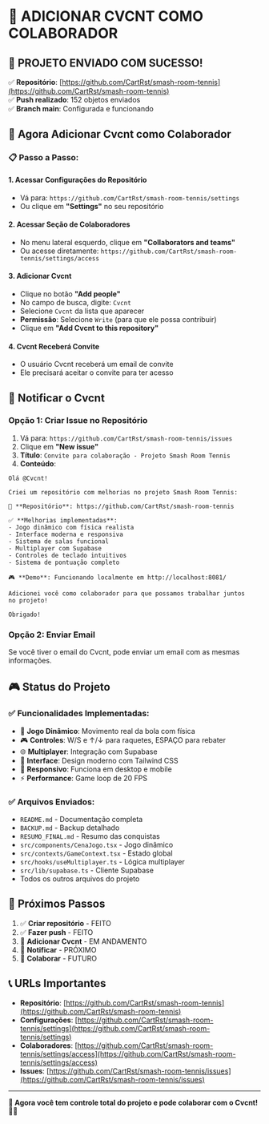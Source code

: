 # 🤝 ADICIONAR CVCNT COMO COLABORADOR

## 🎉 **PROJETO ENVIADO COM SUCESSO!**

✅ **Repositório**: [https://github.com/CartRst/smash-room-tennis](https://github.com/CartRst/smash-room-tennis)  
✅ **Push realizado**: 152 objetos enviados  
✅ **Branch main**: Configurada e funcionando  

## 🎯 **Agora Adicionar Cvcnt como Colaborador**

### **📋 Passo a Passo:**

#### **1. Acessar Configurações do Repositório**
- Vá para: `https://github.com/CartRst/smash-room-tennis/settings`
- Ou clique em **"Settings"** no seu repositório

#### **2. Acessar Seção de Colaboradores**
- No menu lateral esquerdo, clique em **"Collaborators and teams"**
- Ou acesse diretamente: `https://github.com/CartRst/smash-room-tennis/settings/access`

#### **3. Adicionar Cvcnt**
- Clique no botão **"Add people"**
- No campo de busca, digite: `Cvcnt`
- Selecione `Cvcnt` da lista que aparecer
- **Permissão**: Selecione `Write` (para que ele possa contribuir)
- Clique em **"Add Cvcnt to this repository"**

#### **4. Cvcnt Receberá Convite**
- O usuário Cvcnt receberá um email de convite
- Ele precisará aceitar o convite para ter acesso

## 📝 **Notificar o Cvcnt**

### **Opção 1: Criar Issue no Repositório**
1. Vá para: `https://github.com/CartRst/smash-room-tennis/issues`
2. Clique em **"New issue"**
3. **Título**: `Convite para colaboração - Projeto Smash Room Tennis`
4. **Conteúdo**:

```
Olá @Cvcnt!

Criei um repositório com melhorias no projeto Smash Room Tennis:

🔗 **Repositório**: https://github.com/CartRst/smash-room-tennis

✅ **Melhorias implementadas**:
- Jogo dinâmico com física realista
- Interface moderna e responsiva
- Sistema de salas funcional
- Multiplayer com Supabase
- Controles de teclado intuitivos
- Sistema de pontuação completo

🎮 **Demo**: Funcionando localmente em http://localhost:8081/

Adicionei você como colaborador para que possamos trabalhar juntos 
no projeto! 

Obrigado!
```

### **Opção 2: Enviar Email**
Se você tiver o email do Cvcnt, pode enviar um email com as mesmas informações.

## 🎮 **Status do Projeto**

### ✅ **Funcionalidades Implementadas:**
- 🏓 **Jogo Dinâmico**: Movimento real da bola com física
- 🎮 **Controles**: W/S e ↑/↓ para raquetes, ESPAÇO para rebater
- 🌐 **Multiplayer**: Integração com Supabase
- 🎨 **Interface**: Design moderno com Tailwind CSS
- 📱 **Responsivo**: Funciona em desktop e mobile
- ⚡ **Performance**: Game loop de 20 FPS

### ✅ **Arquivos Enviados:**
- `README.md` - Documentação completa
- `BACKUP.md` - Backup detalhado
- `RESUMO_FINAL.md` - Resumo das conquistas
- `src/components/CenaJogo.tsx` - Jogo dinâmico
- `src/contexts/GameContext.tsx` - Estado global
- `src/hooks/useMultiplayer.ts` - Lógica multiplayer
- `src/lib/supabase.ts` - Cliente Supabase
- Todos os outros arquivos do projeto

## 🚀 **Próximos Passos**

1. ✅ **Criar repositório** - FEITO
2. ✅ **Fazer push** - FEITO
3. 🔄 **Adicionar Cvcnt** - EM ANDAMENTO
4. 📝 **Notificar** - PRÓXIMO
5. 🤝 **Colaborar** - FUTURO

## 📞 **URLs Importantes**

- **Repositório**: [https://github.com/CartRst/smash-room-tennis](https://github.com/CartRst/smash-room-tennis)
- **Configurações**: [https://github.com/CartRst/smash-room-tennis/settings](https://github.com/CartRst/smash-room-tennis/settings)
- **Colaboradores**: [https://github.com/CartRst/smash-room-tennis/settings/access](https://github.com/CartRst/smash-room-tennis/settings/access)
- **Issues**: [https://github.com/CartRst/smash-room-tennis/issues](https://github.com/CartRst/smash-room-tennis/issues)

---

**🎯 Agora você tem controle total do projeto e pode colaborar com o Cvcnt!** 🚀✨ 